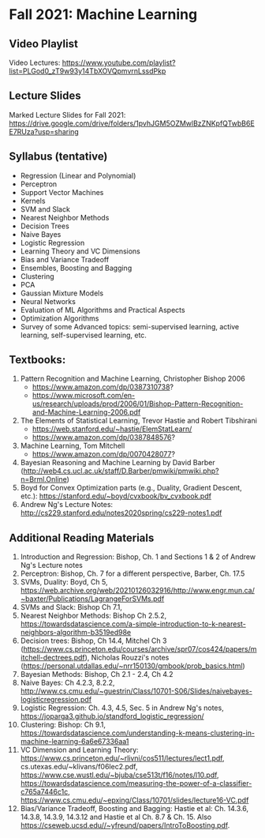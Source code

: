 # Fall 2021: Machine Learning

## Video Playlist
Video Lectures: https://www.youtube.com/playlist?list=PLGod0_zT9w93y14TbXOVQpmvrnLssdPkp

## Lecture Slides
Marked Lecture Slides for Fall 2021: https://drive.google.com/drive/folders/1pvhJGM5OZMwlBzZNKpfQTwbB6EE7RUza?usp=sharing

## Syllabus (tentative)
- Regression (Linear and Polynomial)
- Perceptron
- Support Vector Machines
- Kernels
- SVM and Slack
- Nearest Neighbor Methods
- Decision Trees
- Naive Bayes
- Logistic Regression
- Learning Theory and VC Dimensions
- Bias and Variance Tradeoff
- Ensembles, Boosting and Bagging
- Clustering
- PCA
- Gaussian Mixture Models
- Neural Networks
- Evaluation of ML Algorithms and Practical Aspects
- Optimization Algorithms
- Survey of some Advanced topics: semi-supervised learning, active learning, self-supervised learning, etc.

## Textbooks:
1) Pattern Recognition and Machine Learning, Christopher Bishop 2006
    - https://www.amazon.com/dp/0387310738?
    - https://www.microsoft.com/en-us/research/uploads/prod/2006/01/Bishop-Pattern-Recognition-and-Machine-Learning-2006.pdf
2) The Elements of Statistical Learning, Trevor Hastie and Robert Tibshirani
    - https://web.stanford.edu/~hastie/ElemStatLearn/
    - https://www.amazon.com/dp/0387848576?
3) Machine Learning, Tom Mitchell
    - https://www.amazon.com/dp/0070428077?
4) Bayesian Reasoning and Machine Learning by David Barber (http://web4.cs.ucl.ac.uk/staff/D.Barber/pmwiki/pmwiki.php?n=Brml.Online)
5) Boyd for Convex Optimization parts (e.g., Duality, Gradient Descent, etc.): https://stanford.edu/~boyd/cvxbook/bv_cvxbook.pdf
6) Andrew Ng's Lecture Notes: http://cs229.stanford.edu/notes2020spring/cs229-notes1.pdf

## Additional Reading Materials
1) Introduction and Regression: Bishop, Ch. 1 and Sections 1 & 2 of Andrew Ng's Lecture notes
2) Perceptron: Bishop, Ch. 7 for a different perspective, Barber, Ch. 17.5
3) SVMs, Duality: Boyd, Ch 5, https://web.archive.org/web/20210126032916/http://www.engr.mun.ca/~baxter/Publications/LagrangeForSVMs.pdf
4) SVMs and Slack: Bishop Ch 7.1, 
5) Nearest Neighbor Methods: Bishop Ch 2.5.2, https://towardsdatascience.com/a-simple-introduction-to-k-nearest-neighbors-algorithm-b3519ed98e
6) Decision trees: Bishop, Ch 14.4,  Mitchel Ch 3 (https://www.cs.princeton.edu/courses/archive/spr07/cos424/papers/mitchell-dectrees.pdf), Nicholas Rouzzi's notes (https://personal.utdallas.edu/~nrr150130/gmbook/prob_basics.html)
7) Bayesian Methods: Bishop, Ch 2.1 - 2.4, Ch 4.2
8) Naive Bayes: Ch 4.2.3, 8.2.2, http://www.cs.cmu.edu/~guestrin/Class/10701-S06/Slides/naivebayes-logisticregression.pdf
9) Logistic Regression: Ch. 4.3, 4.5, Sec. 5 in Andrew Ng's notes, https://joparga3.github.io/standford_logistic_regression/
10) Clustering: Bishop: Ch 9.1, https://towardsdatascience.com/understanding-k-means-clustering-in-machine-learning-6a6e67336aa1
11) VC Dimension and Learning Theory: https://www.cs.princeton.edu/~rlivni/cos511/lectures/lect1.pdf, cs.utexas.edu/~klivans/f06lec2.pdf, https://www.cse.wustl.edu/~bjuba/cse513t/f16/notes/l10.pdf, https://towardsdatascience.com/measuring-the-power-of-a-classifier-c765a7446c1c, https://www.cs.cmu.edu/~epxing/Class/10701/slides/lecture16-VC.pdf
12) Bias/Variance Tradeoff, Boosting and Bagging: Hastie et al: Ch. 14.3.6, 14.3.8, 14.3.9, 14.3.12 and Hastie et al Ch. 8.7 & Ch. 15. Also https://cseweb.ucsd.edu//~yfreund/papers/IntroToBoosting.pdf.

